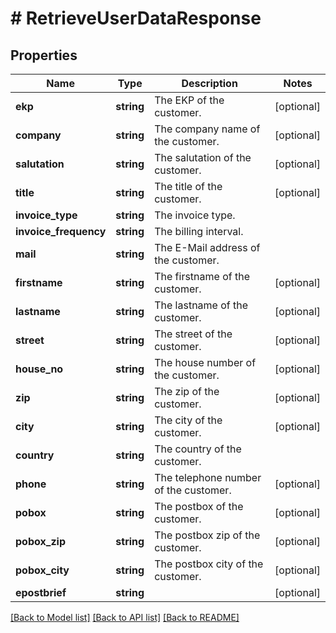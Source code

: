 # # RetrieveUserDataResponse

## Properties

Name | Type | Description | Notes
------------ | ------------- | ------------- | -------------
**ekp** | **string** | The EKP of the customer. | [optional]
**company** | **string** | The company name of the customer. | [optional]
**salutation** | **string** | The salutation of the customer. | [optional]
**title** | **string** | The title of the customer. | [optional]
**invoice_type** | **string** | The invoice type. |
**invoice_frequency** | **string** | The billing interval. |
**mail** | **string** | The E-Mail address of the customer. |
**firstname** | **string** | The firstname of the customer. | [optional]
**lastname** | **string** | The lastname of the customer. | [optional]
**street** | **string** | The street of the customer. | [optional]
**house_no** | **string** | The house number of the customer. | [optional]
**zip** | **string** | The zip of the customer. | [optional]
**city** | **string** | The city of the customer. | [optional]
**country** | **string** | The country of the customer. |
**phone** | **string** | The telephone number of the customer. | [optional]
**pobox** | **string** | The postbox of the customer. | [optional]
**pobox_zip** | **string** | The postbox zip of the customer. | [optional]
**pobox_city** | **string** | The postbox city of the customer. | [optional]
**epostbrief** | **string** |  | [optional]

[[Back to Model list]](../../README.md#models) [[Back to API list]](../../README.md#endpoints) [[Back to README]](../../README.md)
